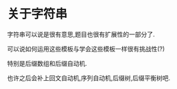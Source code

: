 # 关于字符串

字符串可以说是很有意思,题目也很有扩展性的一部分了.

可以说如何运用这些模板与学会这些模板一样很有挑战性(?)

特别是后缀数组和后缀自动机.

也许之后会补上回文自动机,序列自动机,后缀树,后缀平衡树吧.
